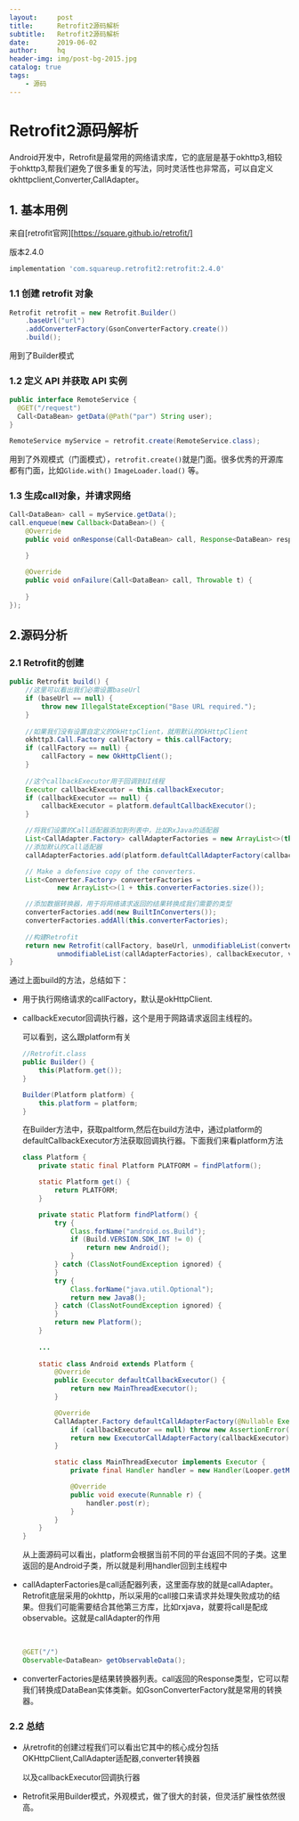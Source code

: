 ```yaml
---
layout:     post   				    
title:      Retrofit2源码解析				 
subtitle:   Retrofit2源码解析
date:       2019-06-02 				
author:     hq 						
header-img: img/post-bg-2015.jpg 	
catalog: true 						
tags:								
    - 源码
---
```




# Retrofit2源码解析

Android开发中，Retrofit是最常用的网络请求库，它的底层是基于okhttp3,相较于ohkttp3,帮我们避免了很多重复的写法，同时灵活性也非常高，可以自定义okhttpclient,Converter,CallAdapter。



## 1.  基本用例

来自[retrofit官网][https://square.github.io/retrofit/]

版本2.4.0

```groovy
implementation 'com.squareup.retrofit2:retrofit:2.4.0'
```

### 1.1 创建 retrofit 对象

```java
Retrofit retrofit = new Retrofit.Builder()
    .baseUrl("url")
    .addConverterFactory(GsonConverterFactory.create())
    .build();
```

用到了Builder模式

### 1.2 定义 API 并获取 API 实例

```java
public interface RemoteService {
  @GET("/request")
  Call<DataBean> getData(@Path("par") String user);
}

RemoteService myService = retrofit.create(RemoteService.class);
```

用到了外观模式（门面模式），`retrofit.create()`就是门面。很多优秀的开源库都有门面，比如`Glide.with()` `ImageLoader.load()` 等。

### 1.3  生成call对象，并请求网络

```java
Call<DataBean> call = myService.getData();
call.enqueue(new Callback<DataBean>() {
    @Override
    public void onResponse(Call<DataBean> call, Response<DataBean> response) {
        
    }

    @Override
    public void onFailure(Call<DataBean> call, Throwable t) {
        
    }
});
```



## 2.源码分析

### 2.1 Retrofit的创建

```java
public Retrofit build() {
    //这里可以看出我们必需设置baseUrl
    if (baseUrl == null) {
        throw new IllegalStateException("Base URL required.");
    }
    
    //如果我们没有设置自定义的OkHttpClient，就用默认的OkHttpClient
    okhttp3.Call.Factory callFactory = this.callFactory;
    if (callFactory == null) {
        callFactory = new OkHttpClient();
    }
    
    //这个callbackExecutor用于回调到UI线程
    Executor callbackExecutor = this.callbackExecutor;
    if (callbackExecutor == null) {
        callbackExecutor = platform.defaultCallbackExecutor();
    }

    //将我们设置的Call适配器添加到列表中，比如RxJava的适配器
    List<CallAdapter.Factory> callAdapterFactories = new ArrayList<>(this.callAdapterFactories);
    //添加默认的Call适配器
    callAdapterFactories.add(platform.defaultCallAdapterFactory(callbackExecutor));

    // Make a defensive copy of the converters.
    List<Converter.Factory> converterFactories =
            new ArrayList<>(1 + this.converterFactories.size());

    //添加数据转换器，用于将网络请求返回的结果转换成我们需要的类型
    converterFactories.add(new BuiltInConverters());
    converterFactories.addAll(this.converterFactories);
    
    //构建Retrofit
    return new Retrofit(callFactory, baseUrl, unmodifiableList(converterFactories),
            unmodifiableList(callAdapterFactories), callbackExecutor, validateEagerly);
}

```

通过上面build的方法，总结如下：

- 用于执行网络请求的callFactory，默认是okHttpClient.

- callbackExecutor回调执行器，这个是用于网路请求返回主线程的。

  可以看到，这么跟platform有关

  ```java
  //Retrofit.class
  public Builder() {
      this(Platform.get());
  }
  
  Builder(Platform platform) {
      this.platform = platform;
  }
  
  ```

  在Builder方法中，获取paltform,然后在build方法中，通过platform的defaultCallbackExecutor方法获取回调执行器。下面我们来看platform方法

  ```java
  class Platform {
      private static final Platform PLATFORM = findPlatform();
  
      static Platform get() {
          return PLATFORM;
      }
  
      private static Platform findPlatform() {
          try {
              Class.forName("android.os.Build");
              if (Build.VERSION.SDK_INT != 0) {
                  return new Android();
              }
          } catch (ClassNotFoundException ignored) {
          }
          try {
              Class.forName("java.util.Optional");
              return new Java8();
          } catch (ClassNotFoundException ignored) {
          }
          return new Platform();
      }
      
      ...
      
      static class Android extends Platform {
          @Override
          public Executor defaultCallbackExecutor() {
              return new MainThreadExecutor();
          }
  
          @Override
          CallAdapter.Factory defaultCallAdapterFactory(@Nullable Executor callbackExecutor) {
              if (callbackExecutor == null) throw new AssertionError();
              return new ExecutorCallAdapterFactory(callbackExecutor);
          }
  
          static class MainThreadExecutor implements Executor {
              private final Handler handler = new Handler(Looper.getMainLooper());
  
              @Override
              public void execute(Runnable r) {
                  handler.post(r);
              }
          }
      }
  }
  
  ```

  从上面源码可以看出，platform会根据当前不同的平台返回不同的子类。这里返回的是Android子类，所以就是利用handler回到主线程中

- callAdapterFactories是call适配器列表，这里面存放的就是callAdapter。Retrofit底层采用的okhttp，所以采用的call接口来请求并处理失败成功的结果。但我们可能需要结合其他第三方库，比如rxjava，就要将call是配成observable。这就是callAdapter的作用

  ​	

  ```java
  @GET("/")
  Observable<DataBean> getObservableData();
  ```

- converterFactories是结果转换器列表。call返回的Response类型，它可以帮我们转换成DataBean实体类新。如GsonConverterFactory就是常用的转换器。

  

### 2.2 总结

- 从retrofit的创建过程我们可以看出它其中的核心成分包括OKHttpClient,CallAdapter适配器,converter转换器

  以及callbackExecutor回调执行器

- Retrofit采用Builder模式，外观模式，做了很大的封装，但灵活扩展性依然很高。



